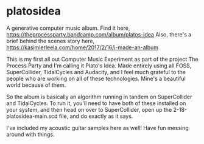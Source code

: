 # platosidea
A generative computer music album.
Find it here, 
https://theprocessparty.bandcamp.com/album/platos-idea
Also, there's a brief behind the scenes story here, 
https://kasjmierleela.com/home/2017/2/16/i-made-an-album

This is my first all out Computer Music Experiment as part of the project The Process Party and I'm calling it Plato's Idea.
Made entirely using all FOSS, SuperCollider, TidalCycles and Audacity, and I feel much grateful to the people who are working on all of these technologies.
Mine's a beautiful world because of them.

So the album is basically an algorithm running in tandem on SuperCollider and TidalCycles. 
To run it, you'll need to have both of these installed on your system, and then head on over to SuperCollider, open up the 2-18-platosidea-main.scd file, and do exactly as it says.

I've included my acoustic guitar samples here as well!
Have fun messing around with things.


